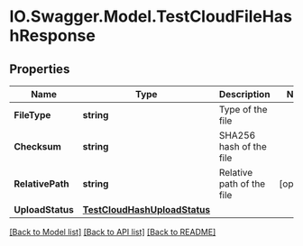 # IO.Swagger.Model.TestCloudFileHashResponse
## Properties

Name | Type | Description | Notes
------------ | ------------- | ------------- | -------------
**FileType** | **string** | Type of the file | 
**Checksum** | **string** | SHA256 hash of the file | 
**RelativePath** | **string** | Relative path of the file | [optional] 
**UploadStatus** | [**TestCloudHashUploadStatus**](TestCloudHashUploadStatus.md) |  | 

[[Back to Model list]](../README.md#documentation-for-models) [[Back to API list]](../README.md#documentation-for-api-endpoints) [[Back to README]](../README.md)

